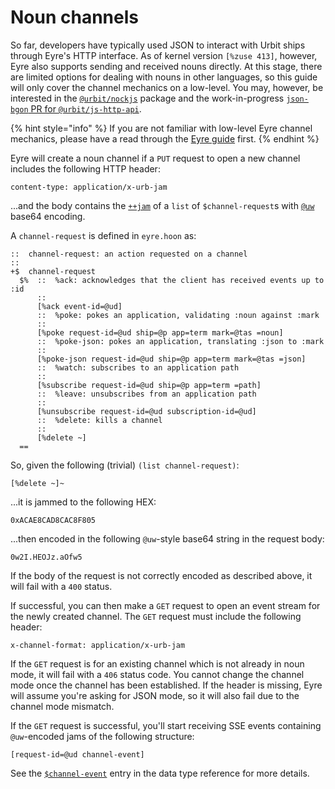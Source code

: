 # Noun channels

So far, developers have typically used JSON to interact with Urbit ships through Eyre's HTTP interface. As of kernel version `[%zuse 413]`, however, Eyre also supports sending and received nouns directly. At this stage, there are limited options for dealing with nouns in other languages, so this guide will only cover the channel mechanics on a low-level. You may, however, be interested in the [`@urbit/nockjs`](https://github.com/urbit/nockjs) package and the work-in-progress [`json-bgon` PR for `@urbit/js-http-api`](https://github.com/urbit/js-http-api/pull/4).

{% hint style="info" %}
If you are not familiar with low-level Eyre channel mechanics, please have a read through the [Eyre guide](../guides/guide.md) first.
{% endhint %}

Eyre will create a noun channel if a `PUT` request to open a new channel includes the following HTTP header:

```
content-type: application/x-urb-jam
```

...and the body contains the [`++jam`](../../../../hoon/reference/stdlib/2p.md#jam) of a `list` of `$channel-request`s with [`@uw`](../../../../hoon/reference/auras.md#table-of-auras) base64 encoding.

A `channel-request` is defined in `eyre.hoon` as:

```hoon
::  channel-request: an action requested on a channel
::
+$  channel-request
  $%  ::  %ack: acknowledges that the client has received events up to :id
      ::
      [%ack event-id=@ud]
      ::  %poke: pokes an application, validating :noun against :mark
      ::
      [%poke request-id=@ud ship=@p app=term mark=@tas =noun]
      ::  %poke-json: pokes an application, translating :json to :mark
      ::
      [%poke-json request-id=@ud ship=@p app=term mark=@tas =json]
      ::  %watch: subscribes to an application path
      ::
      [%subscribe request-id=@ud ship=@p app=term =path]
      ::  %leave: unsubscribes from an application path
      ::
      [%unsubscribe request-id=@ud subscription-id=@ud]
      ::  %delete: kills a channel
      ::
      [%delete ~]
  ==

```

So, given the following (trivial) `(list channel-request)`:

```hoon
[%delete ~]~
```

...it is jammed to the following HEX:

```
0xACAE8CAD8CAC8F805
```

...then encoded in the following `@uw`-style base64 string in the request body:

```
0w2I.HEOJz.aOfw5
```

If the body of the request is not correctly encoded as described above, it will fail with a `400` status.

If successful, you can then make a `GET` request to open an event stream for the newly created channel. The `GET` request must include the following header:

```
x-channel-format: application/x-urb-jam
```

If the `GET` request is for an existing channel which is not already in noun mode, it will fail with a `406` status code. You cannot change the channel mode once the channel has been established. If the header is missing, Eyre will assume you're asking for JSON mode, so it will also fail due to the channel mode mismatch.

If the `GET` request is successful, you'll start receiving SSE events containing `@uw`-encoded jams of the following structure:

```hoon
[request-id=@ud channel-event]
```

See the [`$channel-event`](../reference/data-types.md#channel-event) entry in the data type reference for more details.
